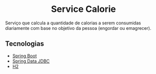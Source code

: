 <h1 align="center">
  Service Calorie
</h1>

Serviço que calcula a quantidade de calorias a serem consumidas diariamente com base no objetivo da pessoa (engordar ou emagrecer).

## Tecnologias
 
- [Spring Boot](https://spring.io/projects/spring-boot)
- [Spring Data JDBC](https://spring.io/projects/spring-data-jdbc)
- [H2](https://www.h2database.com)
